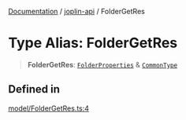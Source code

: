 [Documentation](../../packages.md) / [joplin-api](../index.md) / FolderGetRes

# Type Alias: FolderGetRes

> **FolderGetRes**: [`FolderProperties`](../interfaces/FolderProperties.md) & [`CommonType`](../interfaces/CommonType.md)

## Defined in

[model/FolderGetRes.ts:4](https://github.com/rxliuli/joplin-utils/blob/856dd8cbf75fe71932485581a99ca0e4ebcdd5e8/packages/joplin-api/src/model/FolderGetRes.ts#L4)
